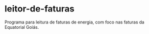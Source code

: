 # leitor-de-faturas
Programa para leitura de faturas de energia, com foco nas faturas da Equatorial Goiás.
